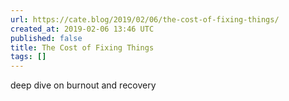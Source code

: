 ```yaml
---
url: https://cate.blog/2019/02/06/the-cost-of-fixing-things/
created_at: 2019-02-06 13:46 UTC
published: false
title: The Cost of Fixing Things
tags: []
---
```


deep dive on burnout and recovery

